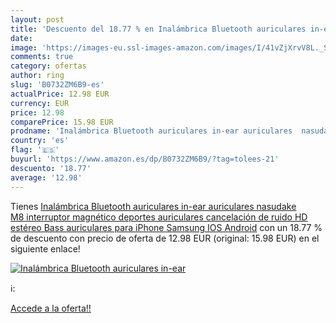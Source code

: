 ```yaml
---
layout: post
title: 'Descuento del 18.77 % en Inalámbrica Bluetooth auriculares in-ear'
date: 
image: 'https://images-eu.ssl-images-amazon.com/images/I/41vZjXrvV8L._SL200_.jpg'
comments: true
category: ofertas
author: ring
slug: 'B0732ZM6B9-es'
actualPrice: 12.98 EUR
currency: EUR
price: 12.98
comparePrice: 15.98 EUR
prodname: 'Inalámbrica Bluetooth auriculares in-ear auriculares  nasudake M8 interruptor magnético deportes auriculares cancelación de ruido HD estéreo Bass auriculares para iPhone Samsung IOS Android'
country: 'es'
flag: '🇪🇸'
buyurl: 'https://www.amazon.es/dp/B0732ZM6B9/?tag=tolees-21'
descuento: '18.77'
average: '12.98'
---
```


Tienes [Inalámbrica Bluetooth auriculares in-ear auriculares  nasudake M8 interruptor magnético deportes auriculares cancelación de ruido HD estéreo Bass auriculares para iPhone Samsung IOS Android](https://www.amazon.es/dp/B0732ZM6B9/?tag=tolees-21) con un 18.77 % de descuento con precio de oferta de 12.98 EUR (original: 15.98 EUR) en el siguiente enlace!

[![Inalámbrica Bluetooth auriculares in-ear](https://images-eu.ssl-images-amazon.com/images/I/41vZjXrvV8L._SL200_.jpg)](https://www.amazon.es/dp/B0732ZM6B9/?tag=tolees-21)

ℹ️:


[Accede a la oferta!!](https://www.amazon.es/dp/B0732ZM6B9/?tag=tolees-21)

